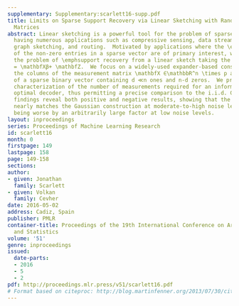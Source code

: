 ```yaml
---
supplementary: Supplementary:scarlett16-supp.pdf
title: Limits on Sparse Support Recovery via Linear Sketching with Random Expander
  Matrices
abstract: Linear sketching is a powerful tool for the problem of sparse signal recovery,
  having numerous applications such as compressive sensing, data stream computing,
  graph sketching, and routing.  Motivated by applications where the \emphpositions
  of the non-zero entries in a sparse vector are of primary interest, we consider
  the problem of \emphsupport recovery from a linear sketch taking the form \mathbfY
  = \mathbfXβ+ \mathbfZ.  We focus on a widely-used expander-based construction in
  the columns of the measurement matrix \mathbfX ∈\mathbbR^n \times p are random permutations
  of a sparse binary vector containing d ≪n ones and n-d zeros.  We provide a sharp
  characterization of the number of measurements required for an information-theoretically
  optimal decoder, thus permitting a precise comparison to the i.i.d. Gaussian construction.  Our
  findings reveal both positive and negative results, showing that the performance
  nearly matches the Gaussian construction at moderate-to-high noise levels, while
  being worse by an arbitrarily large factor at low noise levels.
layout: inproceedings
series: Proceedings of Machine Learning Research
id: scarlett16
month: 0
firstpage: 149
lastpage: 158
page: 149-158
sections: 
author:
- given: Jonathan
  family: Scarlett
- given: Volkan
  family: Cevher
date: 2016-05-02
address: Cadiz, Spain
publisher: PMLR
container-title: Proceedings of the 19th International Conference on Artificial Intelligence
  and Statistics
volume: '51'
genre: inproceedings
issued:
  date-parts:
  - 2016
  - 5
  - 2
pdf: http://proceedings.mlr.press/v51/scarlett16.pdf
# Format based on citeproc: http://blog.martinfenner.org/2013/07/30/citeproc-yaml-for-bibliographies/
---
```


